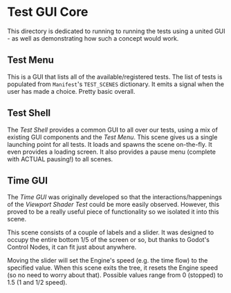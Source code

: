 # Test GUI Core
This directory is dedicated to running to running the tests using a united GUI - as well as demonstrating how such a concept would work.

## Test Menu
This is a GUI that lists all of the available/registered tests. The list of tests is populated from `Manifest`'s `TEST_SCENES` dictionary. It emits a signal when the user has made a choice. Pretty basic overall.

## Test Shell
The *Test Shell* provides a common GUI to all over our tests, using a mix of existing GUI components and the *Test Menu*. This scene gives us a single launching point for all tests. It loads and spawns the scene on-the-fly. It even provides a loading screen. It also provides a pause menu (complete with ACTUAL pausing!) to all scenes. 

## Time GUI
The *Time GUI* was originally developed so that the interactions/happenings of the *Viewport Shader Test* could be more easily observed. However, this proved to be a really useful piece of functionality so we isolated it into this scene.

This scene consists of a couple of labels and a slider. It was designed to occupy the entire bottom 1/5 of the screen or so, but thanks to Godot's Control Nodes, it can fit just about anywhere.

Moving the slider will set the Engine's speed (e.g. the time flow) to the specified value. When this scene exits the tree, it resets the Engine speed (so no need to worry about that). Possible values range from 0 (stopped) to 1.5 (1 and 1/2 speed). 
